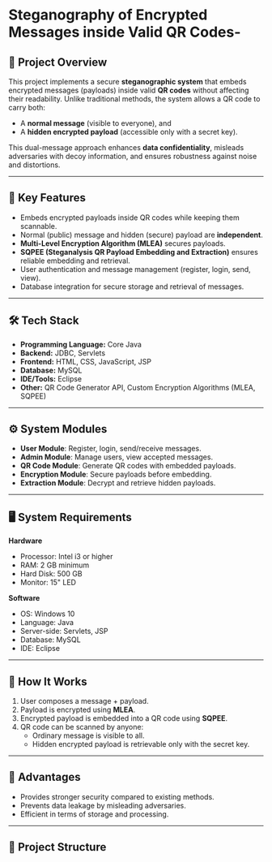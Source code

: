 # Steganography of Encrypted Messages inside Valid QR Codes-

## 📌 Project Overview
This project implements a secure **steganographic system** that embeds encrypted messages (payloads) inside valid **QR codes** without affecting their readability. Unlike traditional methods, the system allows a QR code to carry both:
- A **normal message** (visible to everyone), and
- A **hidden encrypted payload** (accessible only with a secret key).

This dual-message approach enhances **data confidentiality**, misleads adversaries with decoy information, and ensures robustness against noise and distortions.

---

## 🎯 Key Features
- Embeds encrypted payloads inside QR codes while keeping them scannable.
- Normal (public) message and hidden (secure) payload are **independent**.
- **Multi-Level Encryption Algorithm (MLEA)** secures payloads.
- **SQPEE (Steganalysis QR Payload Embedding and Extraction)** ensures reliable embedding and retrieval.
- User authentication and message management (register, login, send, view).
- Database integration for secure storage and retrieval of messages.

---

## 🛠️ Tech Stack
- **Programming Language:** Core Java  
- **Backend:** JDBC, Servlets  
- **Frontend:** HTML, CSS, JavaScript, JSP  
- **Database:** MySQL  
- **IDE/Tools:** Eclipse  
- **Other:** QR Code Generator API, Custom Encryption Algorithms (MLEA, SQPEE)  

---

## ⚙️ System Modules
- **User Module**: Register, login, send/receive messages.  
- **Admin Module**: Manage users, view accepted messages.  
- **QR Code Module**: Generate QR codes with embedded payloads.  
- **Encryption Module**: Secure payloads before embedding.  
- **Extraction Module**: Decrypt and retrieve hidden payloads.  

---

## 🖥️ System Requirements
**Hardware**  
- Processor: Intel i3 or higher  
- RAM: 2 GB minimum  
- Hard Disk: 500 GB  
- Monitor: 15" LED  

**Software**  
- OS: Windows 10  
- Language: Java  
- Server-side: Servlets, JSP  
- Database: MySQL  
- IDE: Eclipse  

---

## 🚀 How It Works
1. User composes a message + payload.  
2. Payload is encrypted using **MLEA**.  
3. Encrypted payload is embedded into a QR code using **SQPEE**.  
4. QR code can be scanned by anyone:
   - Ordinary message is visible to all.  
   - Hidden encrypted payload is retrievable only with the secret key.  

---

## 📖 Advantages
- Provides stronger security compared to existing methods.  
- Prevents data leakage by misleading adversaries.  
- Efficient in terms of storage and processing.  

---

## 📂 Project Structure
